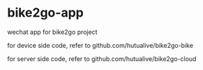 # bike2go-app
wechat app for bike2go project

for device side code, refer to github.com/hutualive/bike2go-bike

for server side code, refer to github.com/hutualive/bike2go-cloud
